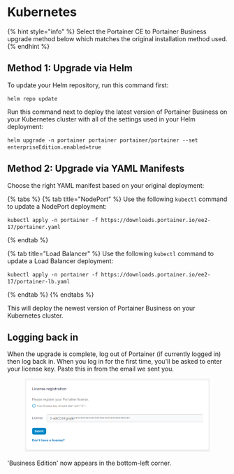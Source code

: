 # Kubernetes

{% hint style="info" %}
Select the Portainer CE to Portainer Business upgrade method below which matches the original installation method used.
{% endhint %}

## Method 1: Upgrade via Helm

To update your Helm repository, run this command first:

```
helm repo update
```

Run this command next to deploy the latest version of Portainer Business on your Kubernetes cluster with all of the settings used in your Helm deployment:

```
helm upgrade -n portainer portainer portainer/portainer --set enterpriseEdition.enabled=true
```

## Method 2: Upgrade via YAML Manifests

Choose the right YAML manifest based on your original deployment:

{% tabs %}
{% tab title="NodePort" %}
Use the following `kubectl` command to update a NodePort deployment:

```
kubectl apply -n portainer -f https://downloads.portainer.io/ee2-17/portainer.yaml
```
{% endtab %}

{% tab title="Load Balancer" %}
Use the following `kubectl` command to update a Load Balancer deployment:

```
kubectl apply -n portainer -f https://downloads.portainer.io/ee2-17/portainer-lb.yaml
```
{% endtab %}
{% endtabs %}

This will deploy the newest version of Portainer Business on your Kubernetes cluster.

## Logging back in

When the upgrade is complete, log out of Portainer (if currently logged in) then log back in. When you log in for the first time, you'll be asked to enter your license key. Paste this in from the email we sent you.

<figure><img src="../../../.gitbook/assets/2.15-install-server-setup-license.png" alt=""><figcaption></figcaption></figure>

'Business Edition' now appears in the bottom-left corner.
